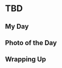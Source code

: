 # TBD

## My Day



## Photo of the Day

<!--@include: ../../../photos/photo-a-day/2025/02/03.md{3,}-->

## Wrapping Up

